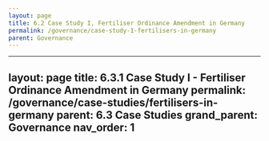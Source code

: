 ```yaml
---
layout: page
title: 6.2 Case Study I, Fertiliser Ordinance Amendment in Germany
permalink: /governance/case-study-1-fertilisers-in-germany
parent: Governance
---
```


---
layout: page
title: 6.3.1 Case Study I - Fertiliser Ordinance Amendment in Germany
permalink: /governance/case-studies/fertilisers-in-germany
parent: 6.3 Case Studies
grand_parent: Governance
nav_order: 1
---